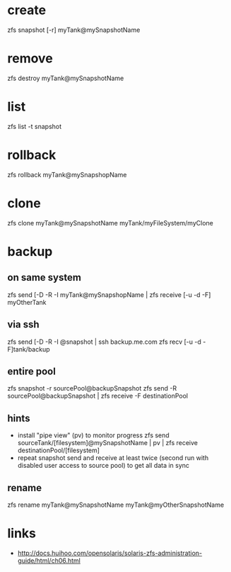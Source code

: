 # create

zfs snapshot [-r] myTank@mySnapshotName

# remove

zfs destroy myTank@mySnapshotName

# list

zfs list -t snapshot

# rollback

zfs rollback myTank@mySnapshopName

# clone

zfs clone myTank@mySnapshotName myTank/myFileSystem/myClone

# backup

## on same system

zfs send [-D -R -I myTank@mySnapshopName | zfs receive [-u -d -F] myOtherTank

## via ssh

zfs send [-D -R -I @snapshot | ssh backup.me.com zfs recv [-u -d -F]tank/backup

## entire pool

zfs snapshot -r sourcePool@backupSnapshot
zfs send -R sourcePool@backupSnapshot | zfs receive -F destinationPool

## hints

* install "pipe view" (pv) to monitor progress
    zfs send sourceTank/[filesystem]@mySnapshotName | pv | zfs receive destinationPool/[filesystem]
* repeat snapshot send and receive at least twice (second run with disabled user access to source pool) to get all data in sync

## rename

zfs rename myTank@mySnapshotName myTank@myOtherSnapshotName

# links

* http://docs.huihoo.com/opensolaris/solaris-zfs-administration-guide/html/ch06.html
